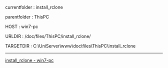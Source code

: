 currentfolder : install_rclone

parentfolder : ThisPC

HOST : win7-pc

URLDIR : /doc/files/ThisPC/install_rclone/

TARGETDIR : C:\UniServer\www\doc\files\ThisPC\install_rclone
___
[install_rclone - win7-pc](http://win7-pc/doc/files/ThisPC/install_rclone/open-command-prompt-here.html)
